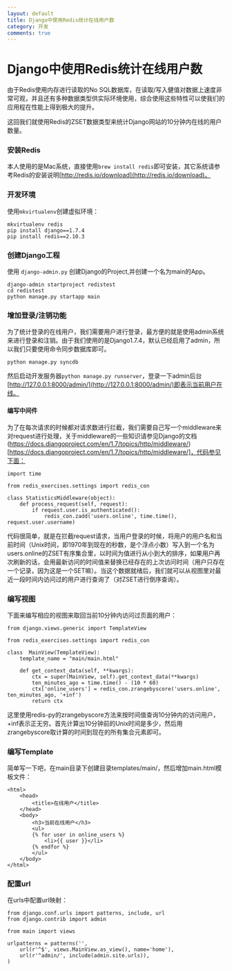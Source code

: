 ```yaml
---
layout: default
title: Django中使用Redis统计在线用户数
category: 开发
comments: true
---
```


# Django中使用Redis统计在线用户数

由于Redis使用内存进行读取的No SQL数据库，在读取/写入健值对数据上速度非常可观，并且还有多种数据类型供实际环境使用，综合使用这些特性可以使我们的应用程在性能上得到极大的提升。

这回我们就使用Redis的ZSET数据类型来统计Django网站的10分钟内在线的用户数量。

### 安装Redis

本人使用的是Mac系统，直接使用`brew install redis`即可安装，其它系统请参考Redis的安装说明[http://redis.io/download](http://redis.io/download)。

### 开发环境

使用`mkvirtualenv`创建虚拟环境：

```
mkvirtualenv redis
pip install django==1.7.4
pip install redis==2.10.3
```

### 创建Django工程

使用 `django-admin.py` 创建Django的Project,并创建一个名为main的App。

```
django-admin startproject redistest
cd redistest
python manage.py startapp main
```

### 增加登录/注销功能

为了统计登录的在线用户，我们需要用户进行登录，最方便的就是使用admin系统来进行登录和注销。由于我们使用的是Django1.7.4，默认已经启用了admin，所以我们只要使用命令同步数据库即可。

```
python manage.py syncdb
```

然后启动开发服务器`python manage.py runserver`，登录一下admin后台[http://127.0.0.1:8000/admin/](http://127.0.0.1:8000/admin/)即表示当前用户在线。

#### 编写中间件

为了在每次请求的时候都对请求数进行拦截，我们需要自己写一个middleware来对request进行处理，关于middleware的一些知识请参见Django的文档(https://docs.djangoproject.com/en/1.7/topics/http/middleware/)[https://docs.djangoproject.com/en/1.7/topics/http/middleware/]，代码参见下面：

```
import time

from redis_exercises.settings import redis_con

class StatisticsMiddleware(object):
    def process_request(self, request):
        if request.user.is_authenticated():
            redis_con.zadd('users.online', time.time(), request.user.username)
```

代码很简单，就是在拦截request请求，当用户登录的时候，将用户的用户名和当前时间（Unix时间，即1970年到现在的秒数，是个浮点小数）写入到一个名为users.online的ZSET有序集合里，以时间为值进行从小到大的排序，如果用户再次刷新的话，会用最新访问的时间值来替换已经存在的上次访问时间（用户只存在一个记录，因为这是一个SET嘛）。当这个数据就绪后，我们就可以从视图里对最近一段时间内访问过的用户进行查询了（对ZSET进行倒序查询）。

### 编写视图

下面来编写相应的视图来取回当前10分钟内访问过页面的用户：

```
from django.views.generic import TemplateView

from redis_exercises.settings import redis_con

class  MainView(TemplateView):
    template_name = "main/main.html"

    def get_context_data(self, **kwargs):
        ctx = super(MainView, self).get_context_data(**kwargs)
        ten_minutes_ago = time.time() - (10 * 60)
        ctx['online_users'] = redis_con.zrangebyscore('users.online', ten_minutes_ago, '+inf')
        return ctx
```

这里使用redis-py的zrangebyscore方法来按时间值查询10分钟内的访问用户，+inf表示正无穷。首先计算出10分钟前的Unix时间是多少，然后用zrangebyscore取计算的时间到现在的所有集合元素即可。

### 编写Template

简单写一下吧，在main目录下创建目录templates/main/，然后增加main.html模板文件：

```
<html>
    <head>
        <title>在线用户</title>
    </head>
    <body>
        <h3>当前在线用户</h3>
        <ul>
        {% for user in online_users %}
            <li>{{ user }}</li>
        {% endfor %}
        </ul>
    </body>
</html>
```

### 配置url

在urls中配置url映射：

```
from django.conf.urls import patterns, include, url
from django.contrib import admin

from main import views

urlpatterns = patterns('',
    url(r'^$', views.MainView.as_view(), name='home'),
    url(r'^admin/', include(admin.site.urls)),
)
```